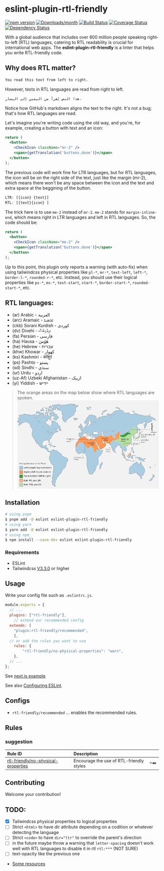 # eslint-plugin-rtl-friendly

[![npm version](https://img.shields.io/npm/v/eslint-plugin-rtl-friendly.svg)](https://www.npmjs.com/package/eslint-plugin-rtl-friendly)
[![Downloads/month](https://img.shields.io/npm/dm/eslint-plugin-rtl-friendly.svg)](http://www.npmtrends.com/eslint-plugin-rtl-friendly)
[![Build Status](https://travis-ci.org/mysticatea/eslint-plugin-rtl-friendly.svg?branch=master)](https://travis-ci.org/mysticatea/eslint-plugin-rtl-friendly)
[![Coverage Status](https://codecov.io/gh/mysticatea/eslint-plugin-rtl-friendly/branch/master/graph/badge.svg)](https://codecov.io/gh/mysticatea/eslint-plugin-rtl-friendly)
[![Dependency Status](https://david-dm.org/mysticatea/eslint-plugin-rtl-friendly.svg)](https://david-dm.org/mysticatea/eslint-plugin-rtl-friendly)

With a global audience that includes over 800 million people speaking right-to-left (RTL) languages, catering to RTL readability is crucial for international web apps. The **eslint-plugin-rtl-friendly** is a linter that helps you write RTL-friendly code.

## Why does RTL matter?

```md
You read this text from left to right.
```

However, texts in RTL languages are read from right to left.

```md
هذا النص يُقرأ من اليمين إلى اليسار.
```

Notice how GitHub's markdown aligns the text to the right. It's not a bug; that's how RTL languages are read.

Let's imagine you're writing code using the old way, and you're, for example, creating a button with text and an icon:

```jsx
return (
  <button>
    <CheckIcon className="mr-2" />
    <span>{getTranslation('buttons.done')}</span>
  </button>
);
```

The previous code will work fine for LTR languages, but for RTL languages, the icon will be on the right side of the text, just like the margin (mr-2), which means there won't be any space between the icon and the text and extra space at the beggining of the button.

```jsx
LTR: [{icon} {text}]
RTL: [{text}{icon} ]
```

The trick here is to use `me-2` instead of `mr-2`. `me-2` stands for `margin-inline-end`, which means right in LTR languages and left in RTL languages. So, the code should be:

```jsx
return (
  <button>
    <CheckIcon className="me-2" />
    <span>{getTranslation('buttons.done')}</span>
  </button>
);
```

Up to this point, this plugin only reports a warning (with auto-fix) when using tailwindcss physical properties like `pl-*`, `mr-*`, `text-left`, `left-*`, `border-l-*`, `rounded-r-*`, etc. Instead, you should use their logical properties like `ps-*`, `ms-*`, `text-start`, `start-*`, `border-start-*`, `rounded-start-*`, etc.

## RTL languages:

- (ar) Arabic - العربية
- (arc) Aramaic - ܐܪܡܝܐ
- (ckb) Sorani Kurdish - کوردی
- (dv) Divehi - ދިވެހިބަސް
- (fa) Persian - فارسی
- (ha) Hausa - هَوُسَ
- (he) Hebrew - עברית
- (khw) Khowar - کھوار
- (ks) Kashmiri - कॉशुर
- (ps) Pashto - پښتو
- (sd) Sindhi - سنڌي
- (ur) Urdu - اردو
- (uz-Af) Uzbeki Afghanistan - ازبیک
- (yi) Yiddish - ייִדיש

> The orange areas on the map below show where RTL languages are spoken.
> ![map](/assets/languages-map.png)

## Installation

```bash
# using pnpm 
$ pnpm add -D eslint eslint-plugin-rtl-friendly
# using yarn
$ yarn add -D eslint eslint-plugin-rtl-friendly
# using npm
$ npm install --save-dev eslint eslint-plugin-rtl-friendly
```

### Requirements

- ESLint
- Tailwindcss [V3.3.0](https://tailwindcss.com/blog/tailwindcss-v3-3#simplified-rtl-support-with-logical-properties) or higher

## Usage

Write your config file such as `.eslintrc.js`.

```js
module.exports = {
  // ...
  plugins: ["rtl-friendly"],
	// extend our recommended config
  extends: [
    "plugin:rtl-friendly/recommended",
	],
  // or add the rules you want to use
	rules: {
		"rtl-friendly/no-physical-properties": "warn",
	},
  // ...
};
```

See [next.js example](./examples/next.js/.eslintrc.js)

See also [Configuring ESLint](https://eslint.org/docs/user-guide/configuring).

## Configs

- `rtl-friendly/recommended` ... enables the recommended rules.

## Rules

<!--RULE_TABLE_BEGIN-->

### suggestion

| Rule ID                                                                       | Description                              |       |
| :---------------------------------------------------------------------------- | :--------------------------------------- | :---: |
| [rtl-friendly/no-physical-properties](./docs/rules/no-physical-properties.md) | Encourage the use of RTL-friendly styles | ⭐️✒️ |

<!--RULE_TABLE_END-->

## Contributing

Welcome your contribution!

## TODO:

- [x] Tailwindcss physical properties to logical properties
- [ ] Strict `<html>` to have dir attribute depending on a codition or whatever detecting the language
- [ ] Strict `<code>` to have `dir="ltr"` to override the parent's direction
- [ ] in the future maybe throw a warning that `letter-spacing` doesn't work well with RTL languages to disable it in rtl `rtl:***` (NOT SURE)
- [ ] text-opacity like the previous one
- [Some resources](https://rtlstyling.com/posts/rtl-styling)

